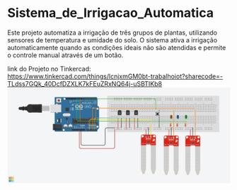 # Sistema_de_Irrigacao_Automatica
Este projeto automatiza a irrigação de três grupos de plantas, utilizando sensores de temperatura e umidade do solo. O sistema ativa a irrigação automaticamente quando as condições ideais não são atendidas e permite o controle manual através de um botão.

link do Projeto no Tinkercad: https://www.tinkercad.com/things/lcnjxmGM0bt-trabalhoiot?sharecode=-TLdss7GQk_40DcfDZXLK7kFEuZRxNQ64j-uSBTIKb8
![plot](./Imagem/Trabalho_IOT.png)
